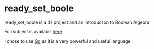 # ready_set_boole

ready_set_boole is a 42 project and an introduction to Boolean Algebra

Full subject is available [here](docs/)

I chose to use [Go](https://go.dev/) as it is a very powerful and useful language
